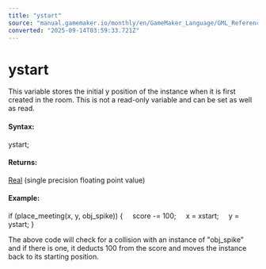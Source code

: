 ```yaml
---
title: "ystart"
source: "manual.gamemaker.io/monthly/en/GameMaker_Language/GML_Reference/Asset_Management/Instances/Instance_Variables/ystart.htm"
converted: "2025-09-14T03:59:33.721Z"
---
```


# ystart

This variable stores the initial y position of the instance when it is first created in the room. This is not a read-only variable and can be set as well as read.

#### Syntax:

ystart;

#### Returns:

[Real](../../../../GML_Overview/Data_Types.md) (single precision floating point value)

#### Example:

if (place\_meeting(x, y, obj\_spike))
{
    score -= 100;
    x = xstart;
    y = ystart;
}

The above code will check for a collision with an instance of "obj\_spike" and if there is one, it deducts 100 from the score and moves the instance back to its starting position.